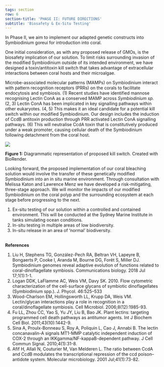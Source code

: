```yaml
---
tags: section
row: 6
section-title: 'PHASE II: FUTURE DIRECTIONS'
subtitle: 'Biosafety & Ex-Situ Testing'
---
```


In Phase II, we aim to implement our adapted genetic constructs into Symbiodinium goreui for introduction into coral.

One initial consideration, as with any proposed release of GMOs, is the biosafety implication of our solution. To limit risks surrounding invasion of the modified Symbiodinium outside of its intended environment, we have designed a toxin/antitoxin kill switch that takes advantage of extracellular interactions between coral hosts and their microalgae.

Microbe-associated molecular patterns (MAMPs) on Symbiodinium interact with pattern recognition receptors (PRRs) on the corals to facilitate endocytosis and symbiosis. (1) Recent studies have identified mannose recognising Lectin ConA as a conserved MAMP across *Symbiodinium sp.* (2, 3) Lectin ConA has been implicated in key signalling pathways within other eukaryotes. (4, 5) This makes it an ideal candidate for a potential kill switch within our modified Symbiodinium. Our design includes the induction of CcdB antitoxin production through PRR activated Lectin ConA signalling pathways. (6) This will neutralise CcdA toxin that is constitutively produced under a weak promoter, causing cellular death of the Symbiodinium following detachment from the coral host.

<img src="/assets/Kill Switch.png">

**Figure 1:** Diagrammatic representation of proposed kill switch. Created with BioRender.

Looking forward, the proposed implementation of our coral bleaching solution would involve the transfer of these genetically modified Symbiodinium into an in situ marine environment. Through consultation with Melissa Katon and Lawrence Menz we have developed a risk-mitigating, three-stage approach. We will monitor the impacts of our modified Symbiodinium on the coral polyp and the surrounding ecosystem at each stage before progressing to the next.

1. Ex-situ testing of our solution within a controlled and contained environment. This will be conducted at the Sydney Marine Institute in tanks simulating ocean conditions.
2. In-situ testing in multiple areas of low biodiversity.
3. In-situ release in an area of ‘normal’ biodiversity.
<br><br>

**References**
1. Liu H, Stephens TG, González-Pech RA, Beltran VH, Lapeyre B, Bongaerts P, Cooke I, Aranda M, Bourne DG, Forêt S, Miller DJ. Symbiodinium genomes reveal adaptive evolution of functions related to coral-dinoflagellate symbiosis. Communications biology. 2018 Jul 17;1(1):1-1.
2. Logan DDK, LaFlamme AC, Weis VM, Davy SK. 2010. Flow cytometric characterization of the cell-surface glycans of symbiotic dinoflagellates (Symbiodinium spp.). J. Phycol. 46:525–533
3. Wood-Charlson EM, Hollingsworth LL, Krupp DA, Weis VM. Lectin/glycan interactions play a role in recognition in a coral/dinoflagellate symbiosis. Cell Microbiol. 2006;8(12):1985-93.
4. Fu LL, Zhou CC, Yao S, Yu JY, Liu B, Bao JK. Plant lectins: targeting programmed cell death pathways as antitumor agents. Int J Biochem Cell Biol. 2011;43(10):1442-9.
5. Sina A, Proulx-Bonneau S, Roy A, Poliquin L, Cao J, Annabi B. The lectin concanavalin-A signals MT1-MMP catalytic independent induction of COX-2 through an IKKgamma/NF-kappaB-dependent pathway. J Cell Commun Signal. 2010;4(1):31-8.
6. Afif H, Allali N, Couturier M, Van Melderen L. The ratio between CcdA and CcdB modulates the transcriptional repression of the ccd poison–antidote system. Molecular microbiology. 2001 Jul;41(1):73-82.
